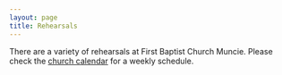 ```yaml
---
layout: page
title: Rehearsals
---
```


There are a variety of rehearsals at First Baptist Church Muncie. Please check the [church calendar](/rehearsals) for a weekly schedule.


